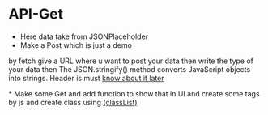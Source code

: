 # API-Get
* Here data take from JSONPlaceholder
 * Make a Post which is just a demo 
 <p>
by fetch give a URL where u want to post your data 
then write the type of your data 
then The JSON.stringify() method converts JavaScript objects into strings. 
Header is must <u>know about it later</u>
 </p>
* Make some Get and add function to show that in UI and create some tags by js and create class using <a href="https://developer.mozilla.org/en-US/docs/Web/API/Element/classList">(classList)</a> 
